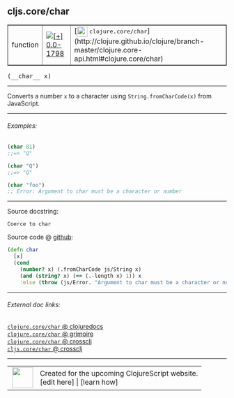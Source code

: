## cljs.core/char



 <table border="1">
<tr>
<td>function</td>
<td><a href="https://github.com/cljsinfo/cljs-api-docs/tree/0.0-1798"><img valign="middle" alt="[+] 0.0-1798" title="Added in 0.0-1798" src="https://img.shields.io/badge/+-0.0--1798-lightgrey.svg"></a> </td>
<td>
[<img height="24px" valign="middle" src="http://i.imgur.com/1GjPKvB.png"> <samp>clojure.core/char</samp>](http://clojure.github.io/clojure/branch-master/clojure.core-api.html#clojure.core/char)
</td>
</tr>
</table>


 <samp>
(__char__ x)<br>
</samp>

---

Converts a number `x` to a character using `String.fromCharCode(x)` from
JavaScript.

---

###### Examples:

```clj
(char 81)
;;=> "Q"

(char "Q")
;;=> "Q"

(char "foo")
;; Error: Argument to char must be a character or number
```

---



Source docstring:

```
Coerce to char
```


Source code @ [github](https://github.com/clojure/clojurescript/blob/r2740/src/cljs/cljs/core.cljs#L1937-L1943):

```clj
(defn char
  [x]
  (cond
    (number? x) (.fromCharCode js/String x)
    (and (string? x) (== (.-length x) 1)) x
    :else (throw (js/Error. "Argument to char must be a character or number"))))
```

<!--
Repo - tag - source tree - lines:

 <pre>
clojurescript @ r2740
└── src
    └── cljs
        └── cljs
            └── <ins>[core.cljs:1937-1943](https://github.com/clojure/clojurescript/blob/r2740/src/cljs/cljs/core.cljs#L1937-L1943)</ins>
</pre>

-->

---



###### External doc links:

[`clojure.core/char` @ clojuredocs](http://clojuredocs.org/clojure.core/char)<br>
[`clojure.core/char` @ grimoire](http://conj.io/store/v1/org.clojure/clojure/1.7.0-beta3/clj/clojure.core/char/)<br>
[`clojure.core/char` @ crossclj](http://crossclj.info/fun/clojure.core/char.html)<br>
[`cljs.core/char` @ crossclj](http://crossclj.info/fun/cljs.core.cljs/char.html)<br>

---

 <table>
<tr><td>
<img valign="middle" align="right" width="48px" src="http://i.imgur.com/Hi20huC.png">
</td><td>
Created for the upcoming ClojureScript website.<br>
[edit here] | [learn how]
</td></tr></table>

[edit here]:https://github.com/cljsinfo/cljs-api-docs/blob/master/cljsdoc/cljs.core_char.cljsdoc
[learn how]:https://github.com/cljsinfo/cljs-api-docs/wiki/cljsdoc-files

<!--

This information was too distracting to show to readers, but I'll leave it
commented here since it is helpful to:

- pretty-print the data used to generate this document
- and show how to retrieve that data



The API data for this symbol:

```clj
{:description "Converts a number `x` to a character using `String.fromCharCode(x)` from\nJavaScript.",
 :ns "cljs.core",
 :name "char",
 :signature ["[x]"],
 :history [["+" "0.0-1798"]],
 :type "function",
 :full-name-encode "cljs.core_char",
 :source {:code "(defn char\n  [x]\n  (cond\n    (number? x) (.fromCharCode js/String x)\n    (and (string? x) (== (.-length x) 1)) x\n    :else (throw (js/Error. \"Argument to char must be a character or number\"))))",
          :title "Source code",
          :repo "clojurescript",
          :tag "r2740",
          :filename "src/cljs/cljs/core.cljs",
          :lines [1937 1943]},
 :examples [{:id "4e1a56",
             :content "```clj\n(char 81)\n;;=> \"Q\"\n\n(char \"Q\")\n;;=> \"Q\"\n\n(char \"foo\")\n;; Error: Argument to char must be a character or number\n```"}],
 :full-name "cljs.core/char",
 :clj-symbol "clojure.core/char",
 :docstring "Coerce to char"}

```

Retrieve the API data for this symbol:

```clj
;; from Clojure REPL
(require '[clojure.edn :as edn])
(-> (slurp "https://raw.githubusercontent.com/cljsinfo/cljs-api-docs/catalog/cljs-api.edn")
    (edn/read-string)
    (get-in [:symbols "cljs.core/char"]))
```

-->
